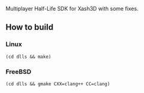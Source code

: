 Multiplayer Half-Life SDK for Xash3D with some fixes.

## How to build

### Linux

    (cd dlls && make)

### FreeBSD

    (cd dlls && gmake CXX=clang++ CC=clang)
